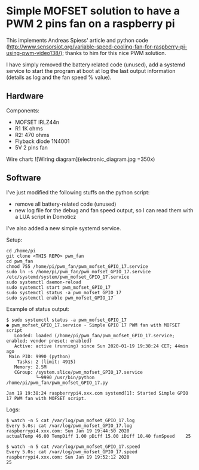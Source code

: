 # Simple MOFSET solution to have a PWM 2 pins fan on a raspberry pi

This implements Andreas Spiess' article and python code (http://www.sensorsiot.org/variable-speed-cooling-fan-for-raspberry-pi-using-pwm-video138/); thanks to him for this nice PWM solution.

I have simply removed the battery related code (unused), add a systemd service to start the program at boot at log the last output information (details as log and the fan speed % value).

## Hardware

Components:
- MOFSET IRLZ44n
- R1 1K ohms
- R2: 470 ohms
- Flyback diode 1N4001
- 5V 2 pins fan

Wire chart: ![Wiring diagram](electronic_diagram.jpg =350x)

## Software

I've just modified the following stuffs on the python script:
- remove all battery-related code (unused)
- new log file for the debug and fan speed output, so I can read them with a LUA script in Domoticz

I've also added a new simple systemd service.

Setup:
```
cd /home/pi
git clone <THIS REPO> pwm_fan
cd pwm_fan
chmod 755 /home/pi/pwm_fan/pwm_mofset_GPIO_17.service
sudo ln -s /home/pi/pwm_fan/pwm_mofset_GPIO_17.service /etc/systemd/system/pwm_mofset_GPIO_17.service
sudo systemctl daemon-reload
sudo systemctl start pwm_mofset_GPIO_17
sudo systemctl status -a pwm_mofset_GPIO_17
sudo systemctl enable pwm_mofset_GPIO_17
```

Example of status output:
```
$ sudo systemctl status -a pwm_mofset_GPIO_17
● pwm_mofset_GPIO_17.service - Simple GPIO 17 PWM fan with MOFSET script
   Loaded: loaded (/home/pi/pwm_fan/pwm_mofset_GPIO_17.service; enabled; vendor preset: enabled)
   Active: active (running) since Sun 2020-01-19 19:38:24 CET; 44min ago
 Main PID: 9990 (python)
    Tasks: 2 (limit: 4915)
   Memory: 2.5M
   CGroup: /system.slice/pwm_mofset_GPIO_17.service
           └─9990 /usr/bin/python /home/pi/pwm_fan/pwm_mofset_GPIO_17.py

Jan 19 19:38:24 raspberrypi4.xxx.com systemd[1]: Started Simple GPIO 17 PWM fan with MOFSET script.
```

Logs:
```
$ watch -n 5 cat /var/log/pwm_mofset_GPIO_17.log
Every 5.0s: cat /var/log/pwm_mofset_GPIO_17.log             raspberrypi4.xxx.com: Sun Jan 19 19:44:50 2020
actualTemp 46.00 TempDiff 1.00 pDiff 15.00 iDiff 10.40 fanSpeed    25

$ watch -n 5 cat /var/log/pwm_mofset_GPIO_17.speed
Every 5.0s: cat /var/log/pwm_mofset_GPIO_17.speed             raspberrypi4.xxx.com: Sun Jan 19 19:52:12 2020
25
```
